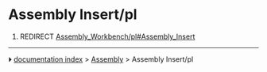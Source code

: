 # Assembly Insert/pl
1.  REDIRECT [Assembly_Workbench/pl#Assembly_Insert](Assembly_Workbench/pl#Assembly_Insert.md)



---
⏵ [documentation index](../README.md) > [Assembly](Assembly_Workbench.md) > Assembly Insert/pl
